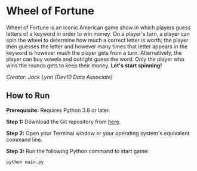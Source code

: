 # Wheel of Fortune

Wheel of Fortune is an iconic American game show in which players guess letters of a keyword in order to win money. On a player's turn, a player can spin the wheel to determine how much a correct letter is worth; the player then guesses the letter and however many times that letter appears in the keyword is however much the player gets from a turn. Alternatively, the player can buy vowels and outright guess the word. Only the player who wins the rounds gets to keep their money. **Let's start spinning!**

*Creator: Jack Lynn (Dev10 Data Associate)*

## How to Run

**Prerequisite:** Requires Python 3.8 or later.

**Step 1:** Download the Git repository from [here](https://github.com/jackrlynn3/word-guessing-game).

**Step 2:** Open your Terminal window or your operating system's equivalent command line.

**Step 3:** Run the following Python command to start game:

    python main.py
